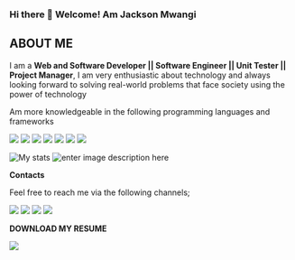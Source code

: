 ### Hi there 👋 Welcome! Am Jackson Mwangi

## ABOUT ME

I am a **Web and Software Developer || Software Engineer || Unit Tester || Project Manager**, I am very enthusiastic about technology and always looking forward to solving real-world problems that face society using the power of technology

Am more knowledgeable in the following programming languages and frameworks

<img src="https://img.shields.io/badge/-Javascript-yellow?logo=Javascript&logoColor=fff">  <img src="https://img.shields.io/badge/-HTML-e34f26?logo=Html5&logoColor=fff">  <img src="https://img.shields.io/badge/CSS%203-1572B6?logo=CSS3#&logoColor=fff"> <img src="https://img.shields.io/badge/-BOOSTRAP%205-whitesmoke?logo=Bootstrap#&logoColor=fff">  <img src="https://img.shields.io/badge/-PYTHON-white?logo=Python#&logoColor=fff"> <img src="https://img.shields.io/badge/-react-white?logo=react#&logoColor=fff"> <img src="https://img.shields.io/badge/-mongodb-white?logo=mongodb#&logoColor=fff" >

![My stats](https://github-readme-stats.vercel.app/api?username=jason2000-cpu&&show_icons=true&title_color=ffffff&icon_color=bb2acf&text_color=daf7dc&bg_color=151515)   ![enter image description here](https://camo.githubusercontent.com/80a8e5c29e762e1b3d7522f13a806c1f05bb0231ab3113e9cc53c7866c123fc5/68747470733a2f2f6769746875622d726561646d652d73746174732e76657263656c2e6170702f6170692f746f702d6c616e67732f3f757365726e616d653d626f6e66616365323231266c61796f75743d636f6d70616374266c616e67735f636f756e743d37267468656d653d6e6f7264)

**Contacts**

Feel free to reach me via the following channels;

<a href="https://www.linkedin.com/in/jackson-muturi-b749081a0/"><img src="https://img.shields.io/badge/LinkedIn-blue?logo=LinkedIn#&logoColor=fff"></a>      <a href="https://twitter.com/JACKSON27068507"><img src="https://img.shields.io/badge/Twitter-white?logo=Twitter#&logoColor=fff"></a>      <a href="wa.me/+254797955092"><img src="https://img.shields.io/badge/-whatsapp-green?logo=Whatsapp&logoColor=white"></a>  <a href="mailto:jacksonmuturi2000@gmail.com?subject:subject:text"><img src="https://img.shields.io/badge/-Gmail-white?logo=Gmail&logoColor=red"></a>


**DOWNLOAD MY RESUME**

<a href="https://drive.google.com/file/d/1AWNMZP5MJ66pM8S8nd1DBd8qLuFvGLXt/view?usp=sharing"><img src="https://img.shields.io/badge/-RESUME-green?logo=RESUME&logoColor=white"><a/>
